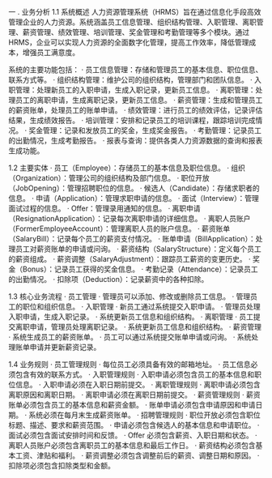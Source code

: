 一 . 业务分析
1.1 系统概述
人力资源管理系统（HRMS）旨在通过信息化手段高效管理企业的人力资源。系统涵盖员工信息管理、组织结构管理、入职管理、离职管理、薪资管理、绩效管理、培训管理、奖金管理和考勤管理等多个模块。通过 HRMS，企业可以实现人力资源的全面数字化管理，提高工作效率，降低管理成本，增强员工满意度。

系统的主要功能包括：
· 员工信息管理：存储和管理员工的基本信息、职位信息、联系方式等。
· 组织结构管理：维护公司的组织结构，管理部门和团队信息。
· 入职管理：处理新员工的入职申请，生成入职记录，更新员工信息。
· 离职管理：处理员工的离职申请，生成离职记录，更新员工信息。
· 薪资管理：生成和管理员工的薪资账单，处理员工的账单申请。
· 绩效管理：进行员工的绩效评估，记录评估结果，生成绩效报告。
· 培训管理：安排和记录员工的培训课程，跟踪培训完成情况。
· 奖金管理：记录和发放员工的奖金，生成奖金报告。
· 考勤管理：记录员工的出勤情况，生成考勤报告。
· 报表与查询：提供各类人力资源数据的查询和报表生成功能。

1.2 主要实体
· 员工（Employee）：存储员工的基本信息及职位信息。
· 组织（Organization）：管理公司的组织结构及部门信息。
· 职位开放（JobOpening）：管理招聘职位的信息。
· 候选人（Candidate）：存储求职者的信息。
· 申请（Application）：管理求职申请的信息。
· 面试（Interview）：管理面试过程的信息。
· Offer：管理录用通知的信息。
· 离职申请（ResignationApplication）：记录每次离职申请的详细信息。
· 离职人员账户（FormerEmployeeAccount）：管理离职人员的账户信息。
· 薪资账单（SalaryBill）：记录每个员工的薪资支付情况。
· 账单申请（BillApplication）：处理员工对薪资账单的申请或问询。
· 薪资结构（SalaryStructure）：定义每个员工的薪资组成。
· 薪资调整（SalaryAdjustment）：跟踪员工薪资的变更历史。
· 奖金（Bonus）：记录员工获得的奖金信息。
· 考勤记录（Attendance）：记录员工的出勤情况。
· 扣除项（Deduction）：记录薪资中的各种扣除。

1.3 核心业务流程
· 员工管理
· 管理员可以添加、修改或删除员工信息。
· 管理员工的职位和组织信息。
· 入职管理
· 新员工通过系统提交入职申请。
· 管理员处理入职申请，生成入职记录。
· 系统更新员工信息和组织结构。
· 离职管理
· 员工提交离职申请，管理员处理离职记录。
· 系统更新员工信息和组织结构。
· 薪资管理
· 系统生成员工的薪资账单。
· 员工可以通过系统提交账单申请或问询。
· 系统处理账单申请并更新薪资记录。

1.4 业务规则
· 员工管理规则
· 每位员工必须具备有效的邮箱地址。
· 员工信息必须包含有效的联系方式。
· 入职管理规则
· 入职申请必须包含员工的基本信息和职位信息。
· 入职申请必须在入职日期前提交。
· 离职管理规则
· 离职申请必须包含离职原因和离职日期。
· 离职申请必须在离职日期前提交。
· 薪资管理规则
· 薪资账单必须包含员工的基本信息和薪资金额。
· 账单申请必须包含申请原因和申请日期。
· 系统必须在每月末生成薪资账单。
· 招聘管理规则
· 职位开放必须包含职位标题、描述、要求和薪资范围。
· 申请必须包含候选人的基本信息和申请职位。
· 面试必须包含面试安排时间和反馈。
· Offer 必须包含薪资、入职日期和状态。
· 离职人员账户必须包含离职员工的基本信息和最后工作日。
· 薪资结构必须包含基本工资、津贴和福利。
· 薪资调整必须包含调整前后的薪资、调整日期和原因。
· 扣除项必须包含扣除类型和金额。
